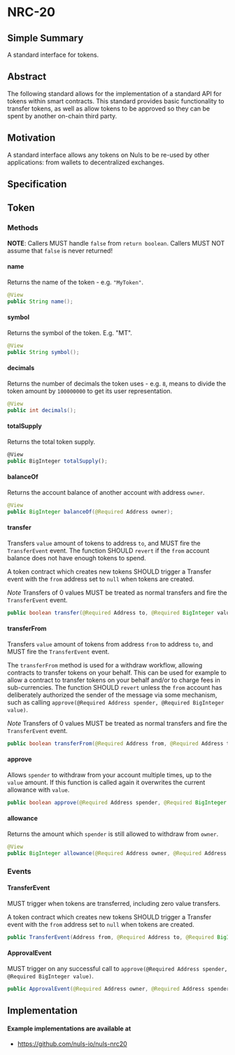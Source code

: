 # NRC-20


## Simple Summary

A standard interface for tokens.


## Abstract

The following standard allows for the implementation of a standard API for tokens within smart contracts.
This standard provides basic functionality to transfer tokens, as well as allow tokens to be approved so they can be spent by another on-chain third party.


## Motivation

A standard interface allows any tokens on Nuls to be re-used by other applications: from wallets to decentralized exchanges.


## Specification

## Token
### Methods

**NOTE**: Callers MUST handle `false` from `return boolean`.  Callers MUST NOT assume that `false` is never returned!


#### name

Returns the name of the token - e.g. `"MyToken"`.

``` java
@View
public String name();
```


#### symbol

Returns the symbol of the token. E.g. "MT".

``` java
@View
public String symbol();
```

#### decimals

Returns the number of decimals the token uses - e.g. `8`, means to divide the token amount by `100000000` to get its user representation.

``` java
@View
public int decimals();
```


#### totalSupply

Returns the total token supply.

``` js
@View
public BigInteger totalSupply();
```



#### balanceOf

Returns the account balance of another account with address `owner`.

``` java
@View
public BigInteger balanceOf(@Required Address owner);
```



#### transfer

Transfers `value` amount of tokens to address `to`, and MUST fire the `TransferEvent` event.
The function SHOULD `revert` if the `from` account balance does not have enough tokens to spend.

A token contract which creates new tokens SHOULD trigger a Transfer event with the `from` address set to `null` when tokens are created.

*Note* Transfers of 0 values MUST be treated as normal transfers and fire the `TransferEvent` event.

``` java
public boolean transfer(@Required Address to, @Required BigInteger value);
```



#### transferFrom

Transfers `value` amount of tokens from address `from` to address `to`, and MUST fire the `TransferEvent` event.

The `transferFrom` method is used for a withdraw workflow, allowing contracts to transfer tokens on your behalf.
This can be used for example to allow a contract to transfer tokens on your behalf and/or to charge fees in sub-currencies.
The function SHOULD `revert` unless the `from` account has deliberately authorized the sender of the message via some mechanism, such as calling `approve(@Required Address spender, @Required BigInteger value)`.

*Note* Transfers of 0 values MUST be treated as normal transfers and fire the `TransferEvent` event.

``` java
public boolean transferFrom(@Required Address from, @Required Address to, @Required BigInteger value);
```



#### approve

Allows `spender` to withdraw from your account multiple times, up to the `value` amount. If this function is called again it overwrites the current allowance with `value`.

``` java
public boolean approve(@Required Address spender, @Required BigInteger value);
```


#### allowance

Returns the amount which `spender` is still allowed to withdraw from `owner`.

``` java
@View
public BigInteger allowance(@Required Address owner, @Required Address spender);
```



### Events


#### TransferEvent

MUST trigger when tokens are transferred, including zero value transfers.

A token contract which creates new tokens SHOULD trigger a Transfer event with the `from` address set to `null` when tokens are created.

``` java
public TransferEvent(Address from, @Required Address to, @Required BigInteger value)
```



#### ApprovalEvent

MUST trigger on any successful call to `approve(@Required Address spender, @Required BigInteger value)`.

``` java
public ApprovalEvent(@Required Address owner, @Required Address spender, @Required BigInteger value)
```



## Implementation

#### Example implementations are available at
- https://github.com/nuls-io/nuls-nrc20
